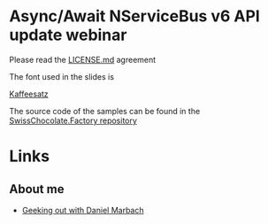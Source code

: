 # Async/Await NServiceBus v6 API update webinar

Please read the [LICENSE.md](License) agreement

The font used in the slides is

[Kaffeesatz](https://www.yanone.de/fonts/kaffeesatz/)

The source code of the samples can be found in the [SwissChocolate.Factory repository](https://github.com/danielmarbach/SwissChocolate.Factory)

# Links
## About me
* [Geeking out with Daniel Marbach]( http://developeronfire.com/episode-077-daniel-marbach-geeking-out)
